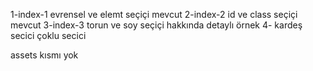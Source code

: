 1-index-1 evrensel ve elemt seçiçi mevcut
2-index-2 id ve class seçiçi mevcut
3-index-3 torun ve soy seçiçi hakkında detaylı örnek
4- kardeş secici çoklu secici

assets kısmı yok
